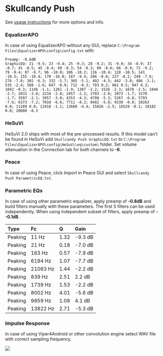 # Skullcandy Push
See [usage instructions](https://github.com/jaakkopasanen/AutoEq#usage) for more options and info.

### EqualizerAPO
In case of using EqualizerAPO without any GUI, replace `C:\Program Files\EqualizerAPO\config\config.txt`
with:
```
Preamp: -0.6dB
GraphicEQ: 21 -9.5; 23 -9.4; 25 -9.3; 28 -9.2; 31 -9.0; 34 -8.9; 37 -8.7; 41 -8.5; 45 -8.4; 49 -8.3; 54 -8.3; 60 -8.6; 66 -8.9; 72 -9.2; 79 -9.4; 87 -9.7; 96 -10.0; 106 -10.2; 116 -10.4; 128 -10.5; 141 -10.5; 155 -10.4; 170 -10.0; 187 -9.4; 206 -8.8; 227 -8.2; 249 -7.6; 274 -7.0; 302 -6.3; 332 -5.7; 365 -5.1; 402 -4.5; 442 -3.8; 486 -3.1; 535 -2.4; 588 -1.6; 647 -0.9; 712 -0.3; 783 0.2; 861 0.5; 947 0.3; 1042 -0.3; 1146 -1.1; 1261 -1.9; 1387 -2.2; 1526 -2.3; 1678 -2.5; 1846 -2.7; 2031 -3.0; 2234 -2.8; 2457 -2.2; 2703 -2.0; 2973 -1.7; 3270 -1.7; 3597 -2.1; 3957 -3.0; 4353 -4.3; 4788 -5.3; 5267 -6.8; 5793 -7.6; 6373 -7.2; 7010 -6.6; 7711 -8.2; 8482 -5.8; 9330 -0.8; 10263 0.0; 11289 0.0; 12418 -1.1; 13660 -4.4; 15026 -2.5; 16529 -0.1; 18182 0.0; 20000 -0.3
```

### HeSuVi
HeSuVi 2.0 ships with most of the pre-processed results. If this model can't be found in HeSuVi add
`Skullcandy Push GraphicEQ.txt` to `C:\Program Files\EqualizerAPO\config\HeSuVi\eq\custom\` folder.
Set volume attenuation in the Connection tab for both channels to **-6**.

### Peace
In case of using Peace, click *Import* in Peace GUI and select `Skullcandy Push ParametricEQ.txt`.

### Parametric EQs
In case of using other parametric equalizer, apply preamp of **-0.8dB** and build filters manually
with these parameters. The first 5 filters can be used independently.
When using independent subset of filters, apply preamp of **--0.1dB**.

| Type    | Fc       |    Q | Gain    |
|:--------|:---------|:-----|:--------|
| Peaking | 11 Hz    | 1.32 | -9.3 dB |
| Peaking | 21 Hz    | 0.18 | -7.0 dB |
| Peaking | 163 Hz   | 0.57 | -7.9 dB |
| Peaking | 6194 Hz  | 1.07 | -7.7 dB |
| Peaking | 21063 Hz | 1.44 | -2.2 dB |
| Peaking | 839 Hz   | 2.51 | 2.2 dB  |
| Peaking | 1739 Hz  | 1.53 | -2.2 dB |
| Peaking | 8002 Hz  | 4.01 | -5.6 dB |
| Peaking | 9859 Hz  | 1.08 | 4.1 dB  |
| Peaking | 13822 Hz | 2.71 | -5.3 dB |

### Impulse Response
In case of using Viper4Android or other convolution engine select WAV file with correct sampling frequency.

![](https://raw.githubusercontent.com/jaakkopasanen/AutoEq/master/results/rtings/avg/Skullcandy%20Push/Skullcandy%20Push.png)